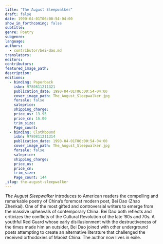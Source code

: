 ```yaml
---
title: "The August Sleepwalker"
draft: false
date: 1990-04-01T06:00:54-04:00
show_in_forthcoming: false
subtitle:
genre: Poetry
subgenre:
language:
authors:
  - contributor/bei-dao.md
translators:
editors:
contributors:
featured_image_path:
description:
editions:
  - binding: Paperback
    isbn: 9780811211321
    publication_date: 1990-04-01T06:00:54-04:00
    cover_image_path: The_August_Sleepwalker.jpg
    forsale: false
    saleprice:
    shipping_charge:
    price_us: 13.95
    price_cn: 16.00
    trim_size:
    Page_count:
  - binding: Clothbound
    isbn: 9780811211314
    publication_date: 1990-04-01T06:00:54-04:00
    cover_image_path: The_August_Sleepwalker.jpg
    forsale: false
    saleprice:
    shipping_charge:
    price_us:
    price_cn:
    trim_size:
    Page_count: 144
_slug: the-august-sleepwalker
---
```


_The August Sleepwalker_ introduces to American readers the compelling and remarkable poetry of China’s foremost modern poet, Bei Dao (Zhao Zhenkai). One of the most gifted and controversial writers to emerge from the massive upheavals of contemporary China. Bei Dao both reflects and criticizes the conflicts of the Cultural Revolution of the late ’60s and 70s. A youthful Red Guard whose early disillusionment with the destructiveness of the times made him an outsider, Bei Dao joined with other underground poets attempting to create an alternative literature that challenged the received orthodoxies of Maoist China. The author now lives in exile.

